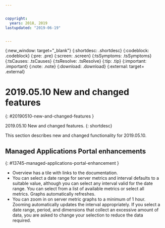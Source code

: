 ```yaml
---


copyright:
  years: 2018, 2019
lastupdated: "2019-06-19"


---
```


{:new_window: target="_blank"} 
{:shortdesc: .shortdesc} 
{:codeblock: .codeblock} 
{:pre: .pre} 
{:screen: .screen} 
{:tsSymptoms: .tsSymptoms} 
{:tsCauses: .tsCauses} 
{:tsResolve: .tsResolve} 
{:tip: .tip} 
{:important: .important} 
{:note: .note} 
{:download: .download} 
{:external: target= .external} 

# 2019.05.10 New and changed features
{: #20190510-new-and-changed-features } 

2019.05.10 New and changed features.
{: shortdesc} 

This section describes new and changed functionality for 2019.05.10.

## Managed Applications Portal enhancements
{: #13745-managed-applications-portal-enhancement } 

  - Overview has a tile with links to the documentation.
  - You can select a date range for server metrics and interval defaults
    to a suitable value, although you can select any interval valid for
    the date range. You can select from a list of available metrics or
    select all metrics. Graphs automatically refreshes.
  - You can zoom in on server metric graphs to a minimum of 1 hour.
    Zooming automatically updates the interval appropriately. If you
    select a date range, period, and dimensions that collect an
    excessive amount of data, you are asked to change your selection to
    reduce the data required.
